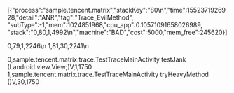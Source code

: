 [{"process":"sample.tencent.matrix","stackKey":"80\n","time":1552371926928,"detail":"ANR","tag":"Trace_EvilMethod",
"subType":-1,"mem":1024851968,"cpu_app":0.10571091658026989,
"stack":"0,80,1,4992\n","machine":"BAD","cost":5000,"mem_free":245620}]


0,79,1,2246\n
1,81,30,2241\n


0,sample.tencent.matrix.trace.TestTraceMainActivity testJank (Landroid.view.View;)V,1,1750
1,sample.tencent.matrix.trace.TestTraceMainActivity tryHeavyMethod ()V,30,1750
